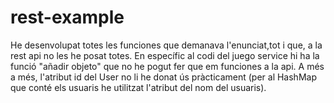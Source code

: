 # rest-example
He desenvolupat totes les funciones que demanava l'enunciat,tot i que, a la rest api no les he posat totes. En específic al codi del juego service hi ha la funció "añadir objeto" que no he pogut fer que em funciones a la api. A més a més, l'atribut id del User no li he donat ús pràcticament (per al HashMap que conté els usuaris he utilitzat l'atribut del nom del usuaris).
